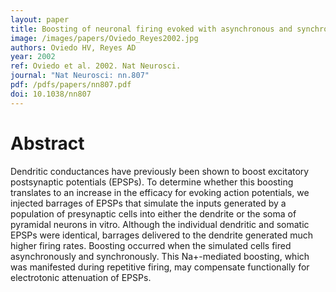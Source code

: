 ```yaml
---
layout: paper
title: Boosting of neuronal firing evoked with asynchronous and synchronous inputs to the dendrite
image: /images/papers/Oviedo_Reyes2002.jpg
authors: Oviedo HV, Reyes AD
year: 2002
ref: Oviedo et al. 2002. Nat Neurosci.
journal: "Nat Neurosci: nn.807"
pdf: /pdfs/papers/nn807.pdf
doi: 10.1038/nn807
---
```


# Abstract

Dendritic conductances have previously been shown to boost excitatory postsynaptic potentials (EPSPs). To determine whether this boosting translates to an increase in the efficacy for evoking action potentials, we injected barrages of EPSPs that simulate the inputs generated by a population of presynaptic cells into either the dendrite or the soma of pyramidal neurons in vitro. Although the individual dendritic and somatic EPSPs were identical, barrages delivered to the dendrite generated much higher firing rates. Boosting occurred when the simulated cells fired asynchronously and synchronously. This Na+-mediated boosting, which was manifested during repetitive firing, may compensate functionally for electrotonic attenuation of EPSPs.
